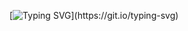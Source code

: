 [![Typing SVG](https://readme-typing-svg.demolab.com?font=Fira+Code&pause=1000&color=F79898&multiline=true&random=false&width=435&lines=Ol%C3%A1!+Eu+sou+o+Arthur!+;Hi!+I'm+Arthur!)](https://git.io/typing-svg)
